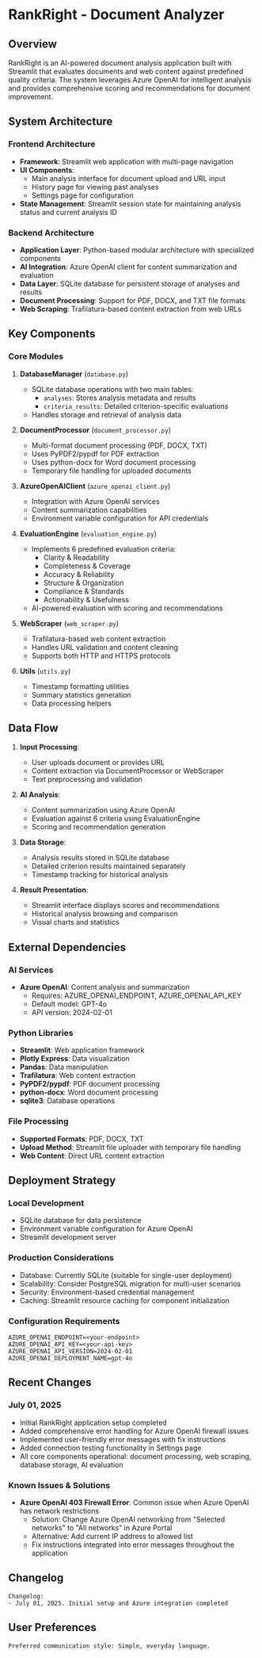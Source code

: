 # RankRight - Document Analyzer

## Overview

RankRight is an AI-powered document analysis application built with Streamlit that evaluates documents and web content against predefined quality criteria. The system leverages Azure OpenAI for intelligent analysis and provides comprehensive scoring and recommendations for document improvement.

## System Architecture

### Frontend Architecture
- **Framework**: Streamlit web application with multi-page navigation
- **UI Components**: 
  - Main analysis interface for document upload and URL input
  - History page for viewing past analyses
  - Settings page for configuration
- **State Management**: Streamlit session state for maintaining analysis status and current analysis ID

### Backend Architecture
- **Application Layer**: Python-based modular architecture with specialized components
- **AI Integration**: Azure OpenAI client for content summarization and evaluation
- **Data Layer**: SQLite database for persistent storage of analyses and results
- **Document Processing**: Support for PDF, DOCX, and TXT file formats
- **Web Scraping**: Trafilatura-based content extraction from web URLs

## Key Components

### Core Modules

1. **DatabaseManager** (`database.py`)
   - SQLite database operations with two main tables:
     - `analyses`: Stores analysis metadata and results
     - `criteria_results`: Detailed criterion-specific evaluations
   - Handles storage and retrieval of analysis data

2. **DocumentProcessor** (`document_processor.py`)
   - Multi-format document processing (PDF, DOCX, TXT)
   - Uses PyPDF2/pypdf for PDF extraction
   - Uses python-docx for Word document processing
   - Temporary file handling for uploaded documents

3. **AzureOpenAIClient** (`azure_openai_client.py`)
   - Integration with Azure OpenAI services
   - Content summarization capabilities
   - Environment variable configuration for API credentials

4. **EvaluationEngine** (`evaluation_engine.py`)
   - Implements 6 predefined evaluation criteria:
     - Clarity & Readability
     - Completeness & Coverage
     - Accuracy & Reliability
     - Structure & Organization
     - Compliance & Standards
     - Actionability & Usefulness
   - AI-powered evaluation with scoring and recommendations

5. **WebScraper** (`web_scraper.py`)
   - Trafilatura-based web content extraction
   - Handles URL validation and content cleaning
   - Supports both HTTP and HTTPS protocols

6. **Utils** (`utils.py`)
   - Timestamp formatting utilities
   - Summary statistics generation
   - Data processing helpers

## Data Flow

1. **Input Processing**:
   - User uploads document or provides URL
   - Content extraction via DocumentProcessor or WebScraper
   - Text preprocessing and validation

2. **AI Analysis**:
   - Content summarization using Azure OpenAI
   - Evaluation against 6 criteria using EvaluationEngine
   - Scoring and recommendation generation

3. **Data Storage**:
   - Analysis results stored in SQLite database
   - Detailed criterion results maintained separately
   - Timestamp tracking for historical analysis

4. **Result Presentation**:
   - Streamlit interface displays scores and recommendations
   - Historical analysis browsing and comparison
   - Visual charts and statistics

## External Dependencies

### AI Services
- **Azure OpenAI**: Content analysis and summarization
  - Requires: AZURE_OPENAI_ENDPOINT, AZURE_OPENAI_API_KEY
  - Default model: GPT-4o
  - API version: 2024-02-01

### Python Libraries
- **Streamlit**: Web application framework
- **Plotly Express**: Data visualization
- **Pandas**: Data manipulation
- **Trafilatura**: Web content extraction
- **PyPDF2/pypdf**: PDF document processing
- **python-docx**: Word document processing
- **sqlite3**: Database operations

### File Processing
- **Supported Formats**: PDF, DOCX, TXT
- **Upload Method**: Streamlit file uploader with temporary file handling
- **Web Content**: Direct URL content extraction

## Deployment Strategy

### Local Development
- SQLite database for data persistence
- Environment variable configuration for Azure OpenAI
- Streamlit development server

### Production Considerations
- Database: Currently SQLite (suitable for single-user deployment)
- Scalability: Consider PostgreSQL migration for multi-user scenarios
- Security: Environment-based credential management
- Caching: Streamlit resource caching for component initialization

### Configuration Requirements
```
AZURE_OPENAI_ENDPOINT=<your-endpoint>
AZURE_OPENAI_API_KEY=<your-api-key>
AZURE_OPENAI_API_VERSION=2024-02-01
AZURE_OPENAI_DEPLOYMENT_NAME=gpt-4o
```

## Recent Changes

### July 01, 2025
- Initial RankRight application setup completed
- Added comprehensive error handling for Azure OpenAI firewall issues
- Implemented user-friendly error messages with fix instructions
- Added connection testing functionality in Settings page
- All core components operational: document processing, web scraping, database storage, AI evaluation

### Known Issues & Solutions
- **Azure OpenAI 403 Firewall Error**: Common issue when Azure OpenAI has network restrictions
  - Solution: Change Azure OpenAI networking from "Selected networks" to "All networks" in Azure Portal
  - Alternative: Add current IP address to allowed list
  - Fix instructions integrated into error messages throughout the application

## Changelog

```
Changelog:
- July 01, 2025. Initial setup and Azure integration completed
```

## User Preferences

```
Preferred communication style: Simple, everyday language.
```